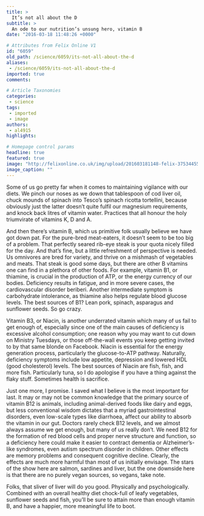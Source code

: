 ```yaml
---
title: >
  It’s not all about the D
subtitle: >
  An ode to our nutrition’s unsung hero, vitamin B
date: "2016-03-18 11:48:26 +0000"

# Attributes from Felix Online V1
id: "6059"
old_path: /science/6059/its-not-all-about-the-d
aliases:
 - /science/6059/its-not-all-about-the-d
imported: true
comments:

# Article Taxonomies
categories:
 - science
tags:
 - imported
 - image
authors:
 - al4915
highlights:

# Homepage control params
headline: true
featured: true
image: "http://felixonline.co.uk/img/upload/201603181148-felix-3753445507_ef06cbe8d7_o.jpg"
image_caption: ""
---
```


Some of us go pretty far when it comes to maintaining vigilance with our diets. We pinch our noses as we down that tablespoon of cod liver oil, chuck mounds of spinach into Tesco’s spinach ricotta tortellini, because obviously just the latter doesn’t quite fulfil our magnesium requirements, and knock back litres of vitamin water. Practices that all honour the holy triumvirate of vitamins K, D and A.

And then there’s vitamin B, which us primitive folk usually believe we have got down pat. For the pure-bred meat-eaters, it doesn’t seem to be too big of a problem. That perfectly seared rib-eye steak is your quota nicely filled for the day. And that’s fine, but a little refreshment of perspective is needed. Us omnivores are bred for variety, and thrive on a mishmash of vegetables and meats. That steak is good some days, but there are other B vitamins one can find in a plethora of other foods. For example, vitamin B1, or thiamine, is crucial in the production of ATP, or the energy currency of our bodies. Deficiency results in fatigue, and in more severe cases, the cardiovascular disorder beriberi. Another intermediate symptom is carbohydrate intolerance, as thiamine also helps regulate blood glucose levels. The best sources of B1? Lean pork, spinach, asparagus and sunflower seeds. So go crazy.

Vitamin B3, or Niacin, is another underrated vitamin which many of us fail to get enough of, especially since one of the main causes of deficiency is excessive alcohol consumption; one reason why you may want to cut down on Ministry Tuesdays, or those off-the-wall events you keep getting invited to by that same blonde on Facebook. Niacin is essential for the energy generation process, particularly the glucose-to-ATP pathway. Naturally, deficiency symptoms include low appetite, depression and lowered HDL (good cholesterol) levels. The best sources of Niacin are fish, fish, and more fish. Particularly tuna, so I do apologise if you have a thing against the flaky stuff. Sometimes health is sacrifice.

Just one more, I promise. I saved what I believe is the most important for last. It may or may not be common knowledge that the primary source of vitamin B12 is animals, including animal-derived foods like dairy and eggs, but less conventional wisdom dictates that a myriad gastrointestinal disorders, even low-scale types like diarrhoea, affect our ability to absorb the vitamin in our gut. Doctors rarely check B12 levels, and we almost always assume we get enough, but many of us really don’t. We need B12 for the formation of red blood cells and proper nerve structure and function, so a deficiency here could make it easier to contract dementia or Alzheimer’s-like syndromes, even autism spectrum disorder in children. Other effects are memory problems and consequent cognitive decline. Clearly, the effects are much more harmful than most of us initially envisage. The stars of the show here are salmon, sardines and liver, but the one downside here is that there are no purely vegan sources, so vegans, take note.

Folks, that sliver of liver will do you good. Physically and psychologically. Combined with an overall healthy diet chock-full of leafy vegetables, sunflower seeds and fish, you’ll be sure to attain more than enough vitamin B, and have a happier, more meaningful life to boot.

